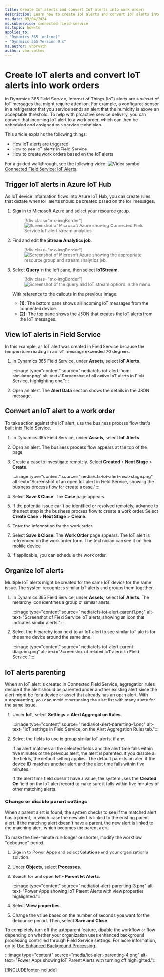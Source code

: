 ```yaml
---
title: Create IoT alerts and convert IoT alerts into work orders
description: Learn how to create IoT alerts and convert IoT alerts into work orders with Connected Field Service for Dynamics 365 Field Service.
ms.date: 09/04/2024
ms.subservice: connected-field-service
ms.topic: how-to
applies_to:
- "Dynamics 365 (online)"
- "Dynamics 365 Version 9.x"
ms.author: vhorvath
author: vhorvathms
---
```


# Create IoT alerts and convert IoT alerts into work orders

In Dynamics 365 Field Service, Internet of Things (IoT) alerts are a subset of IoT messages that might require attention. For example, a configured sensor in a refrigerator that you service sends an alert that the humidity is above an acceptable threshold. To help with proactive service delivery, you can convert that incoming IoT alert to a work order, which can then be scheduled and assigned to a service technician.

This article explains the following things:

- How IoT alerts are triggered
- How to see IoT alerts in Field Service
- How to create work orders based on the IoT alerts

For a guided walkthrough, see the following video: ![Video symbol](../field-service/media/video-icon.png "Video symbol") [Connected Field Service: IoT Alerts](https://youtu.be/tkBSLhKNfmQ). 

## Trigger IoT alerts in Azure IoT Hub

As IoT device information flows into Azure IoT Hub, you can create rules that dictate when IoT alerts should be created based on the IoT messages.

1. Sign in to Microsoft Azure and select your resource group.

   > [!div class="mx-imgBorder"]
   > ![Screenshot of Microsoft Azure showing Connected Field Service IoT alert stream analytics.](./media/cfs-iot-alert-stream-analytics1.png)

1. Find and edit the **Stream Analytics job**.

   > [!div class="mx-imgBorder"]
   > ![Screenshot of Microsoft Azure showing the appropriate resource group and stream analytics job.](./media/cfs-iot-alert-stream-analytics.png)

1. Select **Query** in the left pane, then select **IoTStream**.

   > [!div class="mx-imgBorder"]
   > ![Screenshot of the query and IoT stream options in the menu.](./media/cfs-iot-alert-stream-analytics2.png)

   With reference to the callouts in the previous image:

   - **(1)**: The bottom pane shows all incoming IoT messages from the connected device.
   - **(2)**: The top pane shows the JSON that creates the IoT alerts from the IoT messages.

<!--- Remove 

### Trigger IoT alerts with the simulator

Set up the simulator to simulate IoT devices and data so that device data is pulled into Field Service.

1. To find the simulator URL, sign in to your Azure subscription, and then select the app service resource type under the newly created resource group.

   > [!div class="mx-imgBorder"]
   > ![Screenshot of resource groups in Azure.](./media/cfs-iot-alert-simulator1.png)

1. The URL appears in the top-right corner. Copy the URL. 

   > [!div class="mx-imgBorder"]
   > ![Screenshot showing where to find the URL in the resource group.](./media/cfs-iot-alert-simulator2.png)

1. Paste the URL into your browser’s address bar to load the page.  
  
1. When the simulator page opens, select **Connection** at the top.  
  
1. Enter the IoT hub host name and key. The host is the name of the IoT Hub resource in the Azure portal. 

   > [!div class="mx-imgBorder"]
   > ![Screenshot of the "configure connection" dialog in Azure.](./media/cfs-iot-alert-simulator-connection.png)

1. To access the key, select the IoT Hub resource and go to the shared access policies. Then, copy the primary key for **iothubowner**.

   > [!div class="mx-imgBorder"]
   > ![Screenshot of Azure IoT Hub showing the primary key.](./media/cfs-simulator-connection.png)
  
1. Select the IoT hub in the **Resource Group**.  
  
1. On the left under **General**, select **Shared access policies** to get the host name and primary key.  
  
1. Ensure **Connection status** is marked as **Connected** and then close the dialog box.  

1. Send a test command by using the sample simulator. For example, select the temperature and increase it to above 70 degrees. The simulator is preprogrammed to create an IoT alert if the temperature is above 70 degrees.

   > [!div class="mx-imgBorder"]
   > ![Screenshot of the IoT alert simulator.](./media/cfs-iot-alert-simulator3.png)

   > [!Note]
   > **Not using Azure IoT Hub?** Creating IoT alerts in Field Service based on IoT messages in your custom IoT provider is supported. For more information, see this article: [Extensible IoT data sources for Connected Field Service](cfs-custom-iot-provider.md). 

   After the rule is created in Stream Analytics, the logic app creates IoT alerts based on the rule criteria. 

   > [!div class="mx-imgBorder"]
   > ![Screenshot of the Azure resource group.](./media/cfs-iot-alert-logic-app.png)
--->

## View IoT alerts in Field Service

In this example, an IoT alert was created in Field Service because the temperature reading in an IoT message exceeded 70 degrees.

1. In Dynamics 365 Field Service, under **Assets**, select **IoT Alerts**.

   :::image type="content" source="media/cfs-iot-alert-from-simulator.png" alt-text="Screenshot of all active IoT alerts in Field Service, highlighting one.":::

1. Open an alert. The **Alert Data** section shows the details in the JSON message.

## Convert an IoT alert to a work order

To take action against the IoT alert, use the business process flow that's built into  Field Service.

1. In Dynamics 365 Field Service, under **Assets**, select **IoT Alerts**.

1. Open an alert. The business process flow appears at the top of the page.

1. Create a case to investigate remotely. Select **Created** > **Next Stage** > **Create**.

   :::image type="content" source="media/cfs-iot-alert-next-stage.png" alt-text="Screenshot of an open IoT alert in Field Service, showing the business process flow for create a case.":::

1. Select **Save & Close**. The **Case** page appears.

1. If the potential issue can't be identified or resolved remotely, advance to the next step in the business process flow to create a work order. Select **Create Case** > **Next Stage** > **Create**.

1. Enter the information for the work order.

1. Select **Save & Close**. The **Work Order** page appears. The IoT alert is referenced on the work order form. The technician can see it on their mobile device.

1. If applicable, you can schedule the work order.

## Organize IoT alerts

Multiple IoT alerts might be created for the same IoT device for the same issue. The system recognizes similar IoT alerts and groups them together.

1. In Dynamics 365 Field Service, under **Assets**, select **IoT Alerts**. The hierarchy icon identifies a group of similar alerts.

   :::image type="content" source="media/cfs-iot-alert-parent1.png" alt-text="Screenshot of Field Service IoT alerts, showing an icon that indicates similar alerts.":::

1. Select the hierarchy icon next to an IoT alert to see similar IoT alerts for the same device around the same time.

   :::image type="content" source="media/cfs-iot-alert-parent-diagram.png" alt-text="Screenshot of related IoT alerts in Field Service.":::

## IoT alerts parenting

When an IoT alert is created in Connected Field Service, aggregation rules decide if the alert should be parented under another existing alert since the alert might be for a device or asset that already has an open alert. With autoparenting, you can avoid overrunning the alert list with many alerts for the same issue.

1. Under **IoT**, select **Settings** > **Alert Aggregation Rules**.

   :::image type="content" source="media/iot-alert-parenting-1.png" alt-text="IoT settings in Field Service, on the Alert Aggregation Rules tab.":::

1. Select the fields to use to group similar IoT alerts, if any.

   If an alert matches all the selected fields and the alert time falls within five minutes of the previous alert, the alert is parented. If you disable all the fields, the default setting applies. The default parents an alert if the device ID matches another alert and the alert time falls within five minutes.

   If the alert time field doesn't have a value, the system uses the **Created On** field on the IoT alert record to make sure it falls within five minutes of other matching alerts.

### Change or disable parent settings

When a parent alert is found, the system checks to see if the matched alert has a parent, in which case the new alert is linked to the existing parent alert. If the matching alert doesn't have a parent, the new alert is linked to the matching alert, which becomes the parent alert.

To make the five-minute rule longer or shorter, modify the workflow "debounce" period.

1. Sign in to [Power Apps](https://make.powerapps.com/) and select **Solutions** and your organization's solution.
1. Under **Objects**, select **Processes**.
1. Search for and open **IoT - Parent Iot Alerts**.

   :::image type="content" source="media/iot-alert-parenting-3.png" alt-text="Power Apps showing IoT Parent Alerts with view properties highlighted.":::

1. Select **View properties**.
1. Change the value based on the number of seconds you want for the debounce period. Then, select **Save and Close**.

To completely turn off the autoparent feature, disable the workflow or flow depending on whether your organization uses enhanced background processing controlled through Field Service settings. For more information, go to [Use Enhanced Background Processing](/dynamics365/field-service/configure-default-settings#other-settings).

:::image type="content" source="media/iot-alert-parenting-4.png" alt-text="Power Apps showing IoT Parent Alerts with turning off highlighted.":::

[!INCLUDE[footer-include](../includes/footer-banner.md)]
